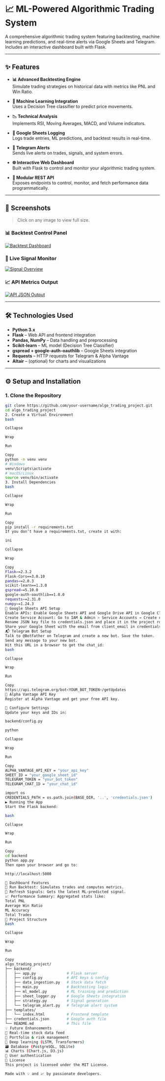 # 📈 ML-Powered Algorithmic Trading System

A comprehensive algorithmic trading system featuring backtesting, machine learning predictions, and real-time alerts via Google Sheets and Telegram. Includes an interactive dashboard built with Flask.

---

## ✨ Features

- **📊 Advanced Backtesting Engine**  
  Simulate trading strategies on historical data with metrics like PNL and Win Ratio.

- **🤖 Machine Learning Integration**  
  Uses a Decision Tree classifier to predict price movements.

- **📉 Technical Analysis**  
  Implements RSI, Moving Averages, MACD, and Volume indicators.

- **📝 Google Sheets Logging**  
  Logs trade entries, ML predictions, and backtest results in real-time.

- **📨 Telegram Alerts**  
  Sends live alerts on trades, signals, and system errors.

- **🌐 Interactive Web Dashboard**  
  Built with Flask to control and monitor your algorithmic trading system.

- **🔌 Modular REST API**  
  Exposes endpoints to control, monitor, and fetch performance data programmatically.

---

## 🚀 Screenshots

> Click on any image to view full size.

### 📊 Backtest Control Panel  
[![Backtest Dashboard](https://via.placeholder.com/600x300.png?text=Backtest+Dashboard)](https://your-image-host.com/backtest_dashboard.jpg)

### 📡 Live Signal Monitor  
[![Signal Overview](https://via.placeholder.com/600x300.png?text=Live+Signals)](https://your-image-host.com/signal_overview.png)

### 📈 API Metrics Output  
[![API JSON Output](https://via.placeholder.com/600x300.png?text=API+Metrics)](https://your-image-host.com/api_metrics.png)

---

## 🛠️ Technologies Used

- **Python 3.x**
- **Flask** – Web API and frontend integration
- **Pandas, NumPy** – Data handling and preprocessing
- **Scikit-learn** – ML model (Decision Tree Classifier)
- **gspread + google-auth-oauthlib** – Google Sheets integration
- **Requests** – HTTP requests for Telegram & Alpha Vantage
- **Altair** – (optional) for charts and visualizations

---

## ⚙️ Setup and Installation

### 1. Clone the Repository

```bash
git clone https://github.com/your-username/algo_trading_project.git
cd algo_trading_project
2. Create a Virtual Environment
bash

Collapse

Wrap

Run

Copy
python -m venv venv
# Windows
venv\Scripts\activate
# macOS/Linux
source venv/bin/activate
3. Install Dependencies
bash

Collapse

Wrap

Run

Copy
pip install -r requirements.txt
If you don’t have a requirements.txt, create it with:

ini

Collapse

Wrap

Copy
Flask==2.3.2
Flask-Cors==3.0.10
pandas==2.0.3
scikit-learn==1.3.0
gspread==5.10.0
google-auth-oauthlib==1.0.0
requests==2.31.0
numpy==1.24.3
📄 Google Sheets API Setup
Enable APIs: Enable Google Sheets API and Google Drive API in Google Cloud Console.
Create Service Account: Go to IAM & Admin > Service Accounts → Create new → Add a JSON key.
Rename JSON key file to credentials.json and place it in the project root.
Share your Google Sheet with the email from client_email in credentials.json.
📬 Telegram Bot Setup
Talk to @BotFather on Telegram and create a new bot. Save the token.
Send any message to your new bot.
Hit this URL in a browser to get the chat_id:
bash

Collapse

Wrap

Run

Copy
https://api.telegram.org/bot<YOUR_BOT_TOKEN>/getUpdates
🔑 Alpha Vantage API Key
Register at Alpha Vantage and get your free API key.

🔧 Configure Settings
Update your keys and IDs in:

backend/config.py

python

Collapse

Wrap

Run

Copy
ALPHA_VANTAGE_API_KEY = "your_api_key"
SHEET_ID = "your_google_sheet_id"
TELEGRAM_TOKEN = "your_bot_token"
TELEGRAM_CHAT_ID = "your_chat_id"

import os
CREDENTIALS_PATH = os.path.join(BASE_DIR, '..', 'credentials.json')
▶️ Running the App
Start the Flask backend:

bash

Collapse

Wrap

Run

Copy
cd backend
python app.py
Then open your browser and go to:

http://localhost:5000

🧭 Dashboard Features
🏁 Run Backtest: Simulates trades and computes metrics.
🔄 Refresh Signals: Gets the latest ML-predicted signal.
📈 Performance Summary: Aggregated stats like:
Total PNL
Average Win Ratio
ML Accuracy
Total Trades
📂 Project Structure
bash

Collapse

Wrap

Run

Copy
algo_trading_project/
├── backend/
│   ├── app.py              # Flask server
│   ├── config.py           # API keys & config
│   ├── data_ingestion.py   # Stock data fetch
│   ├── main.py             # Backtesting logic
│   ├── ml_model.py         # ML training and prediction
│   ├── sheet_logger.py     # Google Sheets integration
│   ├── strategy.py         # Signal generation
│   └── telegram_alert.py   # Telegram alert system
├── templates/
│   └── index.html          # Frontend template
├── credentials.json        # Google auth file
└── README.md               # This file
💡 Future Enhancements
🔄 Real-time stock data feed
💼 Portfolio & risk management
🧠 Deep learning (LSTM, Transformers)
🗃 Database (PostgreSQL, SQLite)
📊 Charts (Chart.js, D3.js)
🔐 User authentication
📄 License
This project is licensed under the MIT License.

Made with 💡 and 📈 by passionate developers.
